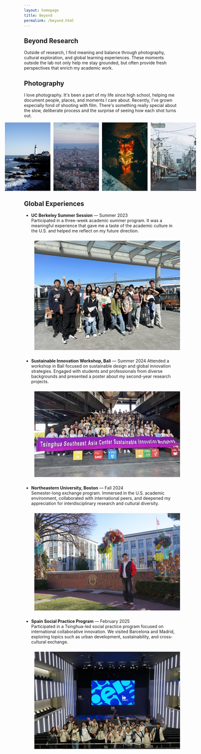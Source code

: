 ```yaml
---
layout: homepage
title: Beyond
permalink: /beyond.html
---
```


## Beyond Research

Outside of research, I find meaning and balance through photography, cultural exploration, and global learning experiences. These moments outside the lab not only help me stay grounded, but often provide fresh perspectives that enrich my academic work.


## Photography

I love photography. It's been a part of my life since high school, helping me document people, places, and moments I care about. Recently, I’ve grown especially fond of shooting with film. There's something really special about the slow, deliberate process and the surprise of seeing how each shot turns out.

<div style="display: flex; justify-content: center; flex-wrap: nowrap; gap: 10px; margin:10px">
  <img src="assets/images/photo1.jpg" width="150">
  <img src="assets/images/photo2.jpg" width="150">
  <img src="assets/images/photo3.jpg" width="150">
  <img src="assets/images/photo4.jpg" width="150">
</div>

## Global Experiences

- **UC Berkeley Summer Session** — Summer 2023  
  Participated in a three-week academic summer program. It was a meaningful experience that gave me a taste of the academic culture in the U.S. and helped me reflect on my future direction.

  <div align="center">
    <img src="assets/images/berkeley.jpg" width="600" style="margin:10px">
  </div>

- **Sustainable Innovation Workshop, Bali** — Summer 2024
  Attended a workshop in Bali focused on sustainable design and global innovation strategies. Engaged with students and professionals from diverse backgrounds and presented a poster about my second-year research projects.

  <div align="center">
    <img src="assets/images/bali.jpg" width="600" style="margin:10px">
  </div>


- **Northeastern University, Boston** — Fall 2024  
  Semester-long exchange program. Immersed in the U.S. academic environment, collaborated with international peers, and deepened my appreciation for interdisciplinary research and cultural diversity.

  <div align="center">
    <img src="assets/images/neu.jpg" width="600" style="margin:10px">
  </div>

- **Spain Social Practice Program** — February 2025  
  Participated in a Tsinghua-led social practice program focused on international collaborative innovation. We visited Barcelona and Madrid, exploring topics such as urban development, sustainability, and cross-cultural exchange.

  <div align="center">
    <img src="assets/images/spain1.jpg" width="600" style="margin:10px">
  </div>